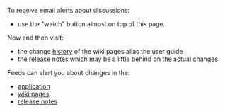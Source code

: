 To receive email alerts about discussions:
* use the "watch" button almost on top of this page.

Now and then visit:
* the change [history] of the wiki pages alias the user guide
* the [release notes] which may be a little behind on the actual [changes]

[history]: https://github.com/d-bl/GroundForge/wiki/_history
[release notes]: https://github.com/d-bl/GroundForge/releases
[changes]: https://github.com/d-bl/GroundForge/commits/gh-pages


Feeds can alert you about changes in the:
* [application](https://github.com/d-bl/GroundForge/commits/gh-pages.atom)
* [wiki pages](https://github.com/d-bl/GroundForge/wiki.atom)
* [release notes](https://github.com/d-bl/GroundForge/releases.atom)

